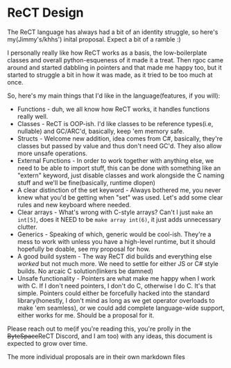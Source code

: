 # ReCT Design
The ReCT language has always had a bit of an identity struggle, so here's my(Jimmy's/khhs') inital proposal. Expect a bit of a ramble :)

I personally really like how ReCT works as a basis, the low-boilerplate classes and overall python-esqueness of it made it a treat.
Then rgoc came around and started dabbling in pointers and that made me happy too, but it started to struggle a bit in how it was made, as it tried
to be too much at once.

So, here's my main things that I'd like in the language(features, if you will):
- Functions - duh, we all know how ReCT works, it handles functions really well.
- Classes - ReCT is OOP-ish. I'd like classes to be reference types(i.e, nullable) and GC/ARC'd, basically, keep 'em memory safe.
- Structs - Welcome new addition, idea comes from C#, basically, they're classes but passed by value and thus don't need GC'd. They also allow
    more unsafe operations.
- External Functions - In order to work together with anything else, we need to be able to import stuff, this can be done with something like an "extern" keyword, just
    disable classes and work alongside the C naming stuff and we'll be fine(basically, runtime dlopen)
- A clear distinction of the set keyword - Always bothered me, you never knew what you'd be getting when "set" was used. Let's add some clear rules and new keyboard where needed.
- Clear arrays - What's wrong with C-style arrays? Can't I just `make` an `int[5]`, does it NEED to be `make array int(6)`, it just adds unnecessary clutter.
- Generics - Speaking of which, generic would be cool-ish. They're a mess to work with unless you have a high-level runtime, but it should hopefully be doable, see my proposal for how.
- A good build system - The way ReCT did builds and everything else *worked* but not much more. We need to settle for either JS or C# style builds. No arcaic C solution(linkers be damned)
- Unsafe functionality - Pointers are what make me happy when I work with C. If I don't need pointers, I don't do C, otherwise I do C. It's that simple. Pointers could either be forcefully hacked into the standard library(honestly, I don't mind as long as we get operator overloads to make 'em seamless), or we could add complete language-wide support, either works for me. Should be a proposal for it.

Please reach out to me(if you're reading this, you're prolly in the ~~ByteSpace~~ReCT Discord, and I am too) with any ideas, this document is expected to grow over time.

The more individual proposals are in their own markdown files
